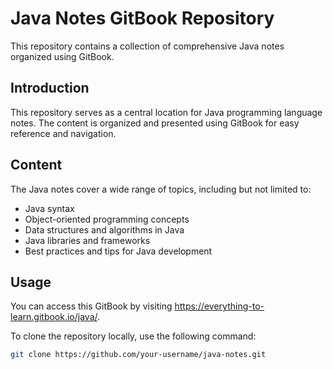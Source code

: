 # Java Notes GitBook Repository

This repository contains a collection of comprehensive Java notes organized using GitBook.

## Introduction

This repository serves as a central location for Java programming language notes. The content is organized and presented using GitBook for easy reference and navigation.

## Content

The Java notes cover a wide range of topics, including but not limited to:
- Java syntax
- Object-oriented programming concepts
- Data structures and algorithms in Java
- Java libraries and frameworks
- Best practices and tips for Java development

## Usage

You can access this GitBook by visiting https://everything-to-learn.gitbook.io/java/.

To clone the repository locally, use the following command:

```bash
git clone https://github.com/your-username/java-notes.git
